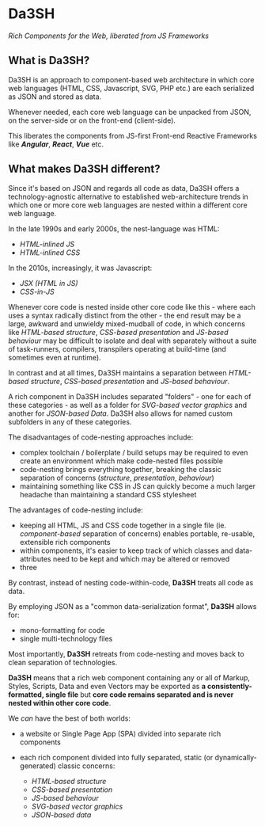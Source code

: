 # Da3SH
*Rich Components for the Web, liberated from JS Frameworks*

## What is Da3SH?

Da3SH is an approach to component-based web architecture in which core web languages (HTML, CSS, Javascript, SVG, PHP etc.) are each serialized as JSON and stored as data.

Whenever needed, each core web language can be unpacked from JSON, on the server-side or on the front-end (client-side).

This liberates the components from JS-first Front-end Reactive Frameworks like ***Angular***, ***React***, ***Vue*** etc.

## What makes Da3SH different?
Since it's based on JSON and regards all code as data, Da3SH offers a technology-agnostic alternative to established web-architecture trends in which one or more core web languages are nested within a different core web language.

In the late 1990s and early 2000s, the nest-language was HTML:

 - *HTML-inlined JS*
 - *HTML-inlined CSS*

In the 2010s, increasingly, it was Javascript:

 - *JSX (HTML in JS)*
 - *CSS-in-JS*

Whenever core code is nested inside other core code like this - where each uses a syntax radically distinct from the other - the end result may be a large, awkward and unwieldy mixed-mudball of code, in which concerns like *HTML-based structure*, *CSS-based presentation* and *JS-based behaviour* may be difficult to isolate and deal with separately without a suite of task-runners, compilers, transpilers operating at build-time (and sometimes even at runtime).

In contrast and at all times, Da3SH maintains a separation between *HTML-based structure*, *CSS-based presentation* and *JS-based behaviour*.

A rich component in Da3SH includes separated "folders" - one for each of these categories - as well as a folder for *SVG-based vector graphics* and another for *JSON-based Data*. Da3SH also allows for named custom subfolders in any of these categories.

The disadvantages of code-nesting approaches include:

 - complex toolchain / boilerplate / build setups may be required to even create an environment which make code-nested files possible
 - code-nesting brings everything together, breaking the classic separation of concerns (*structure*, *presentation*, *behaviour*)
 - maintaining something like CSS in JS can quickly become a much larger headache than maintaining a standard CSS stylesheet

The advantages of code-nesting include:

 - keeping all HTML, JS and CSS code together in a single file (ie. *component-based* separation of concerns) enables portable, re-usable, extensible rich components
 - within components, it's easier to keep track of which classes and data-attributes need to be kept and which may be altered or removed
 - three

By contrast, instead of nesting code-within-code, **Da3SH** treats all code as data.

By employing JSON as a "common data-serialization format", **Da3SH** allows for:

- mono-formatting for code
- single multi-technology files

Most importantly, **Da3SH** retreats from code-nesting and moves back to clean separation of technologies.

**Da3SH** means that a rich web component containing any or all of Markup, Styles, Scripts, Data and even Vectors may be exported as **a consistently-formatted, single file** but **core code remains separated and is never nested within other core code**.

We *can* have the best of both worlds:

 - a website or Single Page App (SPA) divided into separate rich components
 - each rich component divided into fully separated, static (or dynamically-generated) classic concerns:

   - *HTML-based structure*
   - *CSS-based presentation*
   - *JS-based behaviour*
   - *SVG-based vector graphics*
   - *JSON-based data*
